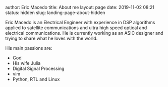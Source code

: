 author: Eric Macedo
title: About me
layout: page
date: 2019-11-02 08:21 
status: hidden
slug: landing-page-about-hidden

Eric Macedo is an Electrical Engineer with experience in DSP algorithms applied
to satellite communications and ultra high speed optical and electrical 
communications. He is currently working as an ASIC designer and trying to share
what he loves with the world.

His main passions are:

* God
* His wife Julia
* Digital Signal Processing
* vim
* Python, RTL and Linux


